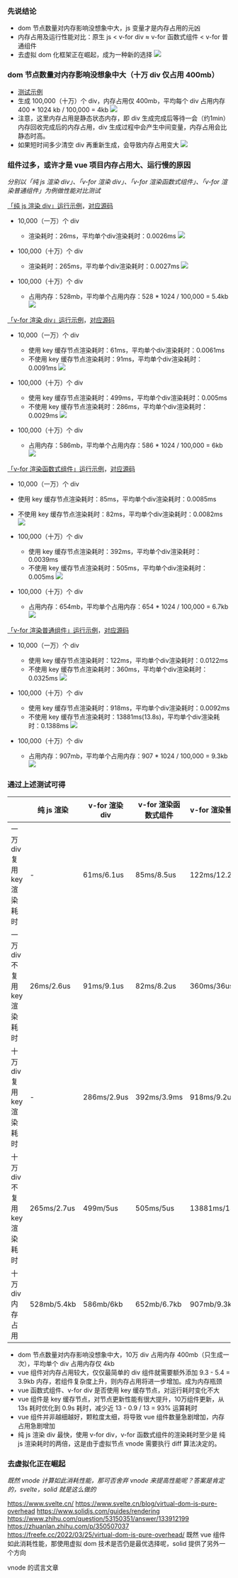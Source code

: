 
### 先说结论
- dom 节点数量对内存影响没想象中大，js 变量才是内存占用的元凶
- 内存占用及运行性能对比：原生 js < v-for div ≈ v-for 函数式组件 < v-for 普通组件
- 去虚拟 dom 化框架正在崛起，成为一种新的选择
![](./imgs/000.png)


### dom 节点数量对内存影响没想象中大（十万 div 仅占用 400mb）
- [测试示例](https://blog.luckly-mjw.cn/tool-show/vue-component-performance/pure-js.html)
- 生成 100,000（十万）个 div，内存占用仅 400mb，平均每个 div 占用内存 400 * 1024 kb / 100,000 = 4kb
![](./imgs/001.png)
- 注意，这里内存占用是静态状态内存，即 div 生成完成后等待一会（约1min）内存回收完成后的内存占用，div 生成过程中会产生中间变量，内存占用会比静态时高。
- 如果短时间多少清空 div 再重新生成，会导致内存占用变大
![](./imgs/002.png)


### 组件过多，或许才是 vue 项目内存占用大、运行慢的原因
*分别以「纯 js 渲染 div」、「v-for 渲染 div」、「v-for 渲染函数式组件」、「v-for 渲染普通组件」为例做性能对比测试*

[「纯 js 渲染 div」运行示例](https://blog.luckly-mjw.cn/tool-show/vue-component-performance/pure-js.html)，[对应源码](https://github.com/Momo707577045/vue-component-performance/blob/main/pure-js.html)
- 10,000（一万）个 div
  - 渲染耗时：26ms，平均单个div渲染耗时：0.0026ms
  ![](./imgs/003.png)

- 100,000（十万）个 div
  - 渲染耗时：265ms，平均单个div渲染耗时：0.0027ms
  ![](./imgs/004.png)

- 100,000（十万）个 div
  - 占用内存：528mb，平均单个占用内存：528 * 1024 / 100,000 = 5.4kb
  ![](./imgs/002.png)



[「v-for 渲染 div」运行示例](https://blog.luckly-mjw.cn/tool-show/vue-component-performance/vue-div.html)，[对应源码](https://github.com/Momo707577045/vue-component-performance/blob/main/vue-div.html)
- 10,000（一万）个 div
  - 使用 key 缓存节点渲染耗时：61ms，平均单个div渲染耗时：0.0061ms
  - 不使用 key 缓存节点渲染耗时：91ms，平均单个div渲染耗时：0.0091ms
  ![](./imgs/007.png)
  

- 100,000（十万）个 div
  - 使用 key 缓存节点渲染耗时：499ms，平均单个div渲染耗时：0.005ms
  - 不使用 key 缓存节点渲染耗时：286ms，平均单个div渲染耗时：0.0029ms
  ![](./imgs/008.png)

- 100,000（十万）个 div
  - 占用内存：586mb，平均单个占用内存：586 * 1024 / 100,000 = 6kb
  ![](./imgs/009.png)

[「v-for 渲染函数式组件」运行示例](https://blog.luckly-mjw.cn/tool-show/vue-component-performance/vue-func-component.html)，[对应源码](https://github.com/Momo707577045/vue-component-performance/blob/main/vue-func-component.html)
 - 10,000（一万）个 div
  - 使用 key 缓存节点渲染耗时：85ms，平均单个div渲染耗时：0.0085ms
  - 不使用 key 缓存节点渲染耗时：82ms，平均单个div渲染耗时：0.0082ms
  ![](./imgs/010.png)
  

- 100,000（十万）个 div
  - 使用 key 缓存节点渲染耗时：392ms，平均单个div渲染耗时：0.0039ms
  - 不使用 key 缓存节点渲染耗时：505ms，平均单个div渲染耗时：0.005ms
  ![](./imgs/011.png)

- 100,000（十万）个 div
  - 占用内存：654mb，平均单个占用内存：654 * 1024 / 100,000 = 6.7kb
  ![](./imgs/012.png)

[「v-for 渲染普通组件」运行示例](https://blog.luckly-mjw.cn/tool-show/vue-component-performance/vue-component.html)，[对应源码](https://github.com/Momo707577045/vue-component-performance/blob/main/vue-component.html)
- 10,000（一万）个 div
  - 使用 key 缓存节点渲染耗时：122ms，平均单个div渲染耗时：0.0122ms
  - 不使用 key 缓存节点渲染耗时：360ms，平均单个div渲染耗时：0.0325ms
  ![](./imgs/013.png)
  

- 100,000（十万）个 div
  - 使用 key 缓存节点渲染耗时：918ms，平均单个div渲染耗时：0.0092ms
  - 不使用 key 缓存节点渲染耗时：13881ms(13.8s)，平均单个div渲染耗时：0.1388ms
  ![](./imgs/014.png)

- 100,000（十万）个 div
  - 占用内存：907mb，平均单个占用内存：907 * 1024 / 100,000 = 9.3kb
  ![](./imgs/015.png)

### 通过上述测试可得

|  | 纯 js 渲染 | v-for 渲染 div | v-for 渲染函数式组件 | v-for 渲染普通组件
| --- | --- | --- | --- | --- |
| 一万div复用key渲染耗时 | - | 61ms/6.1us | 85ms/8.5us  | 122ms/12.2us
| 一万div不复用key渲染耗时 | 26ms/2.6us | 91ms/9.1us | 82ms/8.2us | 360ms/36us
| 十万div复用key渲染耗时 | - | 286ms/2.9us | 392ms/3.9ms | 918ms/9.2us
| 十万div不复用key渲染耗时 | 265ms/2.7us | 499m/5us | 505ms/5us | 13881ms/138.8us
| 十万div内存占用 | 528mb/5.4kb | 586mb/6kb | 652mb/6.7kb | 907mb/9.3kb

- dom 节点数量对内存影响没想象中大，10万 div 占用内存 400mb（只生成一次），平均单个 div 占用内存仅 4kb
- vue 组件对内存占用较大，仅仅最简单的 div 组件就需要额外添加 9.3 - 5.4 = 3.9kb 内存，若组件复杂度上升，则内存占用将进一步增加。成为内存瓶颈
- vue 函数式组件、v-for div 是否使用 key 缓存节点，对运行耗时变化不大
- vue 组件是 key 缓存节点，对节点更新性能有很大提升，10万组件更新，从 13s 耗时优化到 0.9s 耗时，减少近 13 - 0.9 / 13 = 93% 运算耗时
- vue 组件并非越细越好，颗粒度太细，将导致 vue 组件数量急剧增加，内存占用急剧增加
- 纯 js 渲染 div 最快，使用 v-for div，v-for 函数式组件的渲染耗时至少是 纯 js 渲染耗时的两倍，这是由于虚拟节点 vnode 需要执行 diff 算法决定的。

### 去虚拟化正在崛起
*既然 vnode 计算如此消耗性能，那可否舍弃 vnode 来提高性能呢？答案是肯定的，svelte，solid 就是这么做的*




https://www.svelte.cn/
https://www.svelte.cn/blog/virtual-dom-is-pure-overhead
https://www.solidjs.com/guides/rendering
https://www.zhihu.com/question/53150351/answer/133912199
https://zhuanlan.zhihu.com/p/350507037
https://freefe.cc/2022/03/25/virtual-dom-is-pure-overhead/
既然 vue 组件如此消耗性能，那使用虚拟 dom 技术是否仍是最优选择呢，solid 提供了另外一个方向







vnode 的谎言文章


